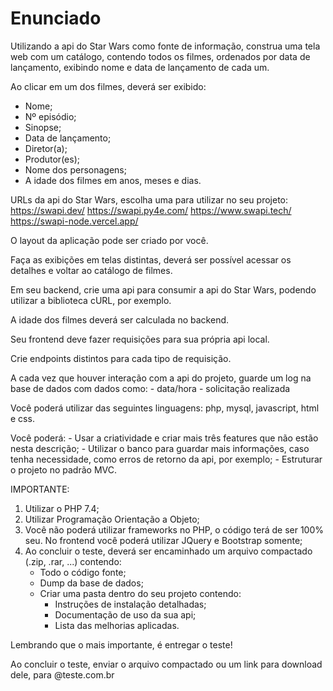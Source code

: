 # Enunciado

Utilizando a api do Star Wars como fonte de informação, construa uma tela web com um catálogo, contendo todos os filmes, ordenados por data de lançamento, exibindo nome e data de lançamento de cada um.

Ao clicar em um dos filmes, deverá ser exibido:
- Nome;
- Nº episódio;
- Sinopse;
- Data de lançamento;
- Diretor(a);
- Produtor(es);
- Nome dos personagens;
- A idade dos filmes em anos, meses e dias.
 
URLs da api do Star Wars, escolha uma para utilizar no seu projeto:
    https://swapi.dev/
    https://swapi.py4e.com/
    https://www.swapi.tech/
    https://swapi-node.vercel.app/

O layout da aplicação pode ser criado por você.

Faça as exibições em telas distintas, deverá ser possível acessar os detalhes e voltar ao catálogo de filmes.

Em seu backend, crie uma api para consumir a api do Star Wars, podendo utilizar a biblioteca cURL, por exemplo.

A idade dos filmes deverá ser calculada no backend.

Seu frontend deve fazer requisições para sua própria api local.

Crie endpoints distintos para cada tipo de requisição.

A cada vez que houver interação com a api do projeto, guarde um log na base de dados com dados como:
    - data/hora
    - solicitação realizada

Você poderá utilizar das seguintes linguagens: php, mysql, javascript, html e css.

Você poderá:
    - Usar a criatividade e criar mais três features que não estão nesta descrição;
    - Utilizar o banco para guardar mais informações, caso tenha necessidade, como erros de retorno da api, por exemplo;
    - Estruturar o projeto no padrão MVC.

IMPORTANTE:

1. Utilizar o PHP 7.4;
2. Utilizar Programação Orientação a Objeto;
3. Você não poderá utilizar frameworks no PHP, o código terá de ser 100% seu. No frontend você poderá utilizar JQuery e Bootstrap somente;
4. Ao concluir o teste, deverá ser encaminhado um arquivo compactado (.zip, .rar, ...) contendo:
    - Todo o código fonte;
    - Dump da base de dados;
    - Criar uma pasta dentro do seu projeto contendo:
        - Instruções de instalação detalhadas;
        - Documentação de uso da sua api;
        - Lista das melhorias aplicadas.

Lembrando que o mais importante, é entregar o teste!

Ao concluir o teste, enviar o arquivo compactado ou um link para download dele, para @teste.com.br
